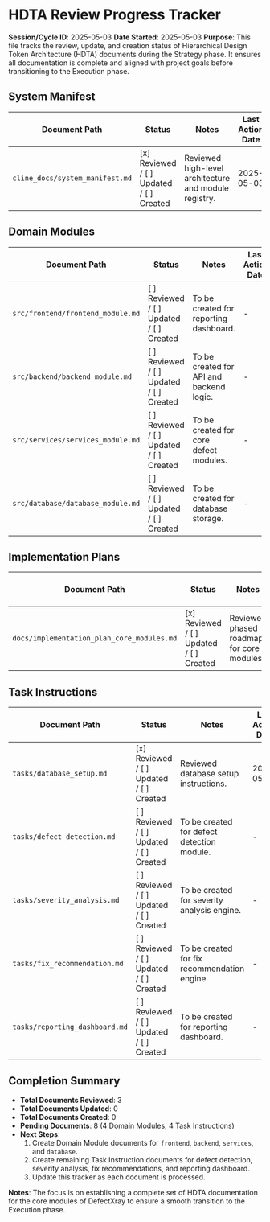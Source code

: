 # HDTA Review Progress Tracker

**Session/Cycle ID**: 2025-05-03
**Date Started**: 2025-05-03
**Purpose**: This file tracks the review, update, and creation status of Hierarchical Design Token Architecture (HDTA) documents during the Strategy phase. It ensures all documentation is complete and aligned with project goals before transitioning to the Execution phase.

## System Manifest

| Document Path                          | Status                          | Notes                                      | Last Action Date |
|----------------------------------------|---------------------------------|--------------------------------------------|------------------|
| `cline_docs/system_manifest.md`        | [x] Reviewed / [ ] Updated / [ ] Created | Reviewed high-level architecture and module registry. | 2025-05-03       |

## Domain Modules

| Document Path                          | Status                          | Notes                                      | Last Action Date |
|----------------------------------------|---------------------------------|--------------------------------------------|------------------|
| `src/frontend/frontend_module.md`      | [ ] Reviewed / [ ] Updated / [ ] Created | To be created for reporting dashboard.     | -                |
| `src/backend/backend_module.md`        | [ ] Reviewed / [ ] Updated / [ ] Created | To be created for API and backend logic.   | -                |
| `src/services/services_module.md`      | [ ] Reviewed / [ ] Updated / [ ] Created | To be created for core defect modules.     | -                |
| `src/database/database_module.md`      | [ ] Reviewed / [ ] Updated / [ ] Created | To be created for database storage.        | -                |

## Implementation Plans

| Document Path                          | Status                          | Notes                                      | Last Action Date |
|----------------------------------------|---------------------------------|--------------------------------------------|------------------|
| `docs/implementation_plan_core_modules.md` | [x] Reviewed / [ ] Updated / [ ] Created | Reviewed phased roadmap for core modules.  | 2025-05-03       |

## Task Instructions

| Document Path                          | Status                          | Notes                                      | Last Action Date |
|----------------------------------------|---------------------------------|--------------------------------------------|------------------|
| `tasks/database_setup.md`              | [x] Reviewed / [ ] Updated / [ ] Created | Reviewed database setup instructions.      | 2025-05-03       |
| `tasks/defect_detection.md`            | [ ] Reviewed / [ ] Updated / [ ] Created | To be created for defect detection module. | -                |
| `tasks/severity_analysis.md`           | [ ] Reviewed / [ ] Updated / [ ] Created | To be created for severity analysis engine.| -                |
| `tasks/fix_recommendation.md`          | [ ] Reviewed / [ ] Updated / [ ] Created | To be created for fix recommendation engine.| -                |
| `tasks/reporting_dashboard.md`         | [ ] Reviewed / [ ] Updated / [ ] Created | To be created for reporting dashboard.     | -                |

## Completion Summary

- **Total Documents Reviewed**: 3
- **Total Documents Updated**: 0
- **Total Documents Created**: 0
- **Pending Documents**: 8 (4 Domain Modules, 4 Task Instructions)
- **Next Steps**: 
  1. Create Domain Module documents for `frontend`, `backend`, `services`, and `database`.
  2. Create remaining Task Instruction documents for defect detection, severity analysis, fix recommendations, and reporting dashboard.
  3. Update this tracker as each document is processed.

**Notes**: The focus is on establishing a complete set of HDTA documentation for the core modules of DefectXray to ensure a smooth transition to the Execution phase. 
